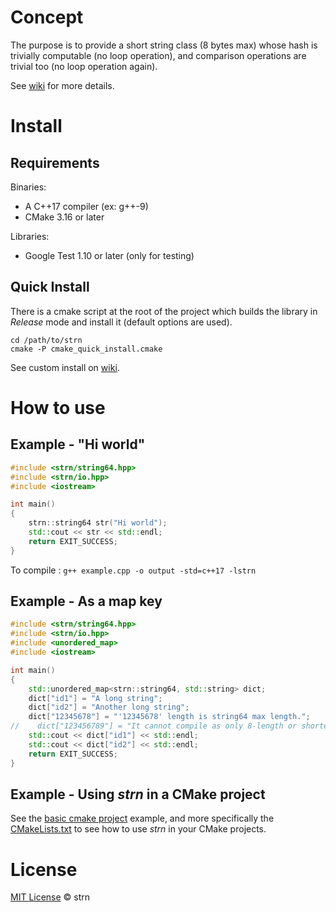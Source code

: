 # Concept #

The purpose is to provide a short string class (8 bytes max) whose hash is trivially computable
(no loop operation), and comparison operations are trivial too (no loop operation again).

See [wiki](https://github.com/arapelle/strn/wiki) for more details.

# Install #
## Requirements ##
Binaries:
- A C++17 compiler (ex: g++-9)
- CMake 3.16 or later

Libraries:
- Google Test 1.10 or later (only for testing)

## Quick Install ##
There is a cmake script at the root of the project which builds the library in *Release* mode and install it (default options are used).
```
cd /path/to/strn
cmake -P cmake_quick_install.cmake
```

See custom install on [wiki](https://github.com/arapelle/strn/wiki/Install#custom-install).

# How to use
## Example - "Hi world"
```c++
#include <strn/string64.hpp>
#include <strn/io.hpp>
#include <iostream>

int main()
{
    strn::string64 str("Hi world");
    std::cout << str << std::endl;
    return EXIT_SUCCESS;
}
```

To compile : `g++ example.cpp -o output -std=c++17 -lstrn`

## Example - As a map key
```c++
#include <strn/string64.hpp>
#include <strn/io.hpp>
#include <unordered_map>
#include <iostream>

int main()
{
    std::unordered_map<strn::string64, std::string> dict;
    dict["id1"] = "A long string";
    dict["id2"] = "Another long string";
    dict["12345678"] = "'12345678' length is string64 max length.";
//    dict["123456789"] = "It cannot compile as only 8-length or shorter C-string are accepted.";
    std::cout << dict["id1"] << std::endl;
    std::cout << dict["id2"] << std::endl;
    return EXIT_SUCCESS;
}
```
## Example - Using *strn* in a CMake project
See the [basic cmake project](https://github.com/arapelle/strn/tree/master/example/basic_cmake_project) example, and more specifically the [CMakeLists.txt](https://github.com/arapelle/strn/tree/master/example/basic_cmake_project/CMakeLists.txt) to see how to use *strn* in your CMake projects.

# License

[MIT License](./LICENSE.md) © strn
